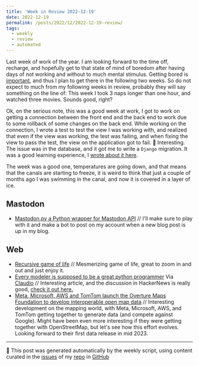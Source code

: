 ```yaml
---
title: 'Week in Review 2022-12-19'
date: 2022-12-19
permalink: /posts/2022/12/2022-12-19-review/
tags:
  - weekly
  - review
  - automated
---
```

 Last week of work of the year. I am looking forward to the time off, recharge, and hopefully get to that state of mind of boredom after having days of not working and without to much mental stimulus. Getting bored is [important](https://www.forbes.com/sites/bryanrobinson/2020/09/02/why-neuroscientists-say-boredom-is-good-for-your-brains-health/?sh=384399541842l), and thus I plan to get there in the following two weeks. So do not expect to much from my following weeks in review, probably they will say something on the line of: This week I took 3 naps longer than one hour, and watched three movies. Sounds good, right?

Ok, on the serious note, this was a good week at work, I got to work on getting a connection between the front end and the back end to work due to some rollback of some changes on the back end. While working on the connection, I wrote a test to test the view I was working with, and realized that even if the view was working, the test was failing, and when fixing the view to pass the test, the view on the application got to fail. 🤨 Interesting. The issue was in the database, and it got me to write a `Django` migration. It was a good learning experience, I [wrote about it here](https://luisnatera.com/posts/2022/12/writing-django-migrations/).

The week was a good one, temperatures are going down, and that means that the canals are starting to freeze, it is weird to think that just a couple of months ago I was swimming in the canal, and now it is covered in a layer of ice. 

## Mastodon
-  [Mastodon.py a Python wrapper for Mastodon API](https://github.com/halcy/Mastodon.pyl) // I'll make sure to play with it and make a bot to post on my account when a new blog post is up in my blog.

## Web
-  [Recursive game of life](https://oimo.io/works/life/) // Mesmerizing game of life, great to zoom in and out and just enjoy it.
-  [Every modeler is supposed to be a great python programmer](https://statmodeling.stat.columbia.edu/2022/12/08/the-cleantech-job-market-every-modeler-is-supposed-to-be-a-great-python-programmer/) Via [Claudio]() // Interesting article, and the discussion in HackerNews is really good, [check it out here.](https://news.ycombinator.com/item?id=33914426)
-  [Meta, Microsoft, AWS and TomTom launch the Overture Maps Foundation to develop interoperable open map data](https://techcrunch.com/2022/12/15/meta-microsoft-aws-and-tomtom-launch-the-overture-maps-foundation-to-develop-interoperable-open-map-data/) // Interesting development on the mapping world, with Meta, Microsoft, AWS, and TomTom getting together to generate data (and compete against Google). Might have been even more interesting if they were getting together with OpenStreetMap, but let's see how this effort evolves. Looking forward to their first data release in mid 2023.

***
🤖 This post was generated automatically by the weekly script, using content curated in the [issues](https://github.com/nateraluis/nateraluis.github.io/issues) of my [repo](https://github.com/nateraluis/nateraluis.github.io/) in [GitHub](https://github.com/nateraluis)
